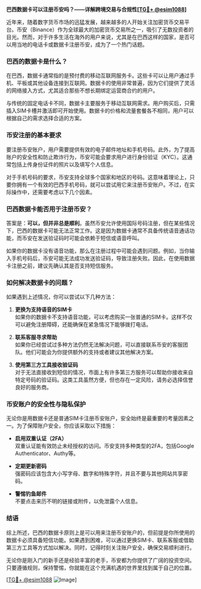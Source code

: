 **巴西数据卡可以注册币安吗？——详解跨境交易与合规性[[TG💪+ @esim1088](https://t.me/s/esim1088)]**

近年来，随着数字货币市场的迅猛发展，越来越多的人开始关注加密货币交易平台。币安（Binance）作为全球最大的加密货币交易所之一，吸引了无数投资者的目光。然而，对于许多生活在海外的用户来说，尤其是在巴西这样的国家，是否可以用当地的电话卡或数据卡注册币安，成为了一个热门话题。

### 巴西的数据卡是什么？

在巴西，数据卡通常指的是预付费的移动互联网服务卡。这些卡可以让用户通过手机、平板或其他设备连接到互联网。数据卡的使用非常普遍，因为它们提供了灵活的网络接入方式，尤其适合那些不想长期绑定运营商合约的用户。

与传统的固定电话卡不同，数据卡主要服务于移动互联网需求。用户购买后，只需插入SIM卡槽并激活即可开始使用。数据卡的价格和流量套餐各不相同，用户可以根据自己的需求选择合适的方案。

### 币安注册的基本要求

要注册币安账户，用户需要提供有效的电子邮件地址和手机号码。此外，为了提高账户的安全性和防止欺诈行为，币安可能会要求用户进行身份验证（KYC）。这通常包括上传身份证件的照片以及填写个人信息。

对于手机号码的要求，币安支持全球多个国家和地区的号码。这意味着理论上，只要你拥有一个有效的巴西手机号码，就可以尝试用它来注册币安账户。不过，在实际操作中，还需要考虑以下几个因素。

### 巴西数据卡能否用于注册币安？

答案是：**可以，但并非总是顺利**。虽然币安允许使用国际号码注册，但在某些情况下，巴西的数据卡可能无法正常工作。这是因为数据卡通常不具备传统语音通话功能，而币安在发送验证码时可能会依赖于短信或语音呼叫。

如果你的数据卡没有语音功能，那么在注册过程中可能会遇到问题。例如，当你输入手机号码后，币安可能无法成功发送验证码，导致注册失败。因此，在使用数据卡注册之前，建议先确认其是否支持短信服务。

### 如何解决数据卡的问题？

如果遇到上述情况，你可以尝试以下几种方法：

1. **更换为支持语音的SIM卡**  
   如果你的数据卡不支持语音功能，可以考虑购买一张普通的SIM卡。这样不仅可以避免注册障碍，还能确保在紧急情况下能够拨打电话。

2. **联系客服寻求帮助**  
   如果你已经尝试过多种方法仍然无法解决问题，可以直接联系币安的客服团队。他们可能会为你提供额外的支持或者建议其他解决方案。

3. **使用第三方工具接收验证码**  
   对于无法直接收到短信的情况，市面上有许多第三方服务可以帮助你接收来自特定号码的验证码。这类工具虽然方便，但也存在一定风险，请务必选择信誉良好的服务商。

### 币安账户的安全性与隐私保护

无论你是用数据卡还是普通SIM卡注册币安账户，安全始终是最重要的考量因素之一。为了保障账户安全，你应该采取以下措施：

- **启用双重认证（2FA）**  
  双重认证能有效防止未经授权的访问。币安支持多种类型的2FA，包括Google Authenticator、Authy等。

- **定期更新密码**  
  强密码应该包含大小写字母、数字和特殊字符，并且不要与其他网站共享密码。

- **警惕钓鱼邮件**  
  不要点击来历不明的链接或附件，以免泄露个人信息。

### 结语

综上所述，巴西的数据卡原则上是可以用来注册币安账户的，但前提是你所使用的数据卡必须具备短信功能。如果遇到困难，可以通过更换SIM卡、联系客服或借助第三方工具等方式加以解决。同时，记得时刻关注账户安全，确保交易顺利进行。

无论你是刚入门的新手还是经验丰富的老手，币安都为你提供了广阔的投资空间。只要遵循规则，保持警惕，你就能在这个充满机遇的世界里找到属于自己的位置。

[[TG💪+ @esim1088](https://t.me/s/esim1088) ![Image](https://i.postimg.cc/4NQfJmqS/Snipaste-2025-05-13-00-14-12.png)]